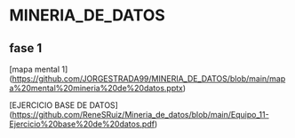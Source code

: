 # MINERIA_DE_DATOS

## fase 1 

[mapa mental 1] (https://github.com/JORGESTRADA99/MINERIA_DE_DATOS/blob/main/mapa%20mental%20mineria%20de%20datos.pptx)

[EJERCICIO BASE DE DATOS] (https://github.com/ReneSRuiz/Mineria_de_datos/blob/main/Equipo_11-Ejercicio%20base%20de%20datos.pdf)
